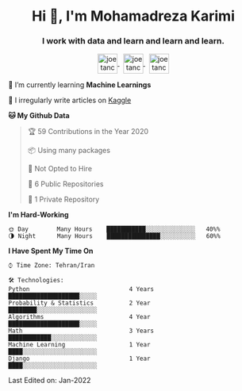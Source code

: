 <link rel="stylesheet" href="https://cdnjs.cloudflare.com/ajax/libs/font-awesome/4.7.0/css/font-awesome.min.css">

<h1 align="center">Hi 👋, I'm Mohamadreza Karimi</h1>
<h3 align="center">I work with data and learn and learn and learn.</h3>

<p align="center">
<a href="https://linkedin.com/in/mokar2001" target="blank"><img align="center"
            src="https://cdn.cdnlogo.com/logos/l/66/linkedin-icon.svg" alt="joetancy" height="40" width="40" /> 
</a> &nbsp;
<a href="https://instagram.com/mokar2001" target="blank"><img align="center"
            src="https://cdn.cdnlogo.com/logos/i/43/instagram-circle.svg" alt="joetancy" height="40" width="40" /> 
</a> &nbsp;
<a href="https://t.me/mokar2001" target="blank"><img align="center" 
            src="https://cdn.cdnlogo.com/logos/t/39/telegram.svg" alt="joetancy" height="40" width="40" />
</a>
</p>

🌱  I’m currently learning **Machine Learnings**

📝  I irregularly write articles on [Kaggle](https://kaggle.com/mokar2001)


**🐱 My Github Data** 

> 🏆 59 Contributions in the Year 2020
 > 
> 📦 Using many packages
 > 
> 🚫 Not Opted to Hire
 > 
> 📜 6 Public Repositories
 > 
> 🔑 1 Private Repository 


**I'm Hard-Working** 

```text
🌞 Day        Many Hours    ███████████░░░░░░░░░░░░░░   40%% 
🌗 Night      Many Hours    ███████████████░░░░░░░░░░   60%%
```


**I Have Spent My Time On** 

```text
⌚︎ Time Zone: Tehran/Iran

🛠️ Technologies: 
Python                            4 Years       ████████████████████░░░░░ 
Probability & Statistics          2 Year        ████████░░░░░░░░░░░░░░░░░
Algorithms                        4 Year        ████████████████████░░░░░  
Math                              3 Years       ████████████░░░░░░░░░░░░░ 
Machine Learning                  1 Year        ████░░░░░░░░░░░░░░░░░░░░░  
Django                            1 Year        ████░░░░░░░░░░░░░░░░░░░░░ 
```

Last Edited on: Jan-2022
